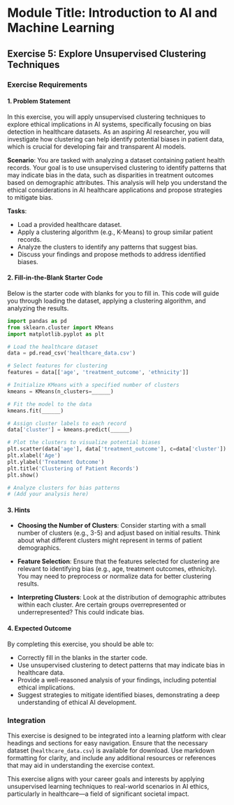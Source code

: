 # Module Title: Introduction to AI and Machine Learning

## Exercise 5: Explore Unsupervised Clustering Techniques

### Exercise Requirements

#### 1. Problem Statement

In this exercise, you will apply unsupervised clustering techniques to explore ethical implications in AI systems, specifically focusing on bias detection in healthcare datasets. As an aspiring AI researcher, you will investigate how clustering can help identify potential biases in patient data, which is crucial for developing fair and transparent AI models. 

**Scenario**: You are tasked with analyzing a dataset containing patient health records. Your goal is to use unsupervised clustering to identify patterns that may indicate bias in the data, such as disparities in treatment outcomes based on demographic attributes. This analysis will help you understand the ethical considerations in AI healthcare applications and propose strategies to mitigate bias.

**Tasks**:
- Load a provided healthcare dataset.
- Apply a clustering algorithm (e.g., K-Means) to group similar patient records.
- Analyze the clusters to identify any patterns that suggest bias.
- Discuss your findings and propose methods to address identified biases.

#### 2. Fill-in-the-Blank Starter Code

Below is the starter code with blanks for you to fill in. This code will guide you through loading the dataset, applying a clustering algorithm, and analyzing the results.

```python
import pandas as pd
from sklearn.cluster import KMeans
import matplotlib.pyplot as plt

# Load the healthcare dataset
data = pd.read_csv('healthcare_data.csv')

# Select features for clustering
features = data[['age', 'treatment_outcome', 'ethnicity']]

# Initialize KMeans with a specified number of clusters
kmeans = KMeans(n_clusters=______)

# Fit the model to the data
kmeans.fit(______)

# Assign cluster labels to each record
data['cluster'] = kmeans.predict(______)

# Plot the clusters to visualize potential biases
plt.scatter(data['age'], data['treatment_outcome'], c=data['cluster'])
plt.xlabel('Age')
plt.ylabel('Treatment Outcome')
plt.title('Clustering of Patient Records')
plt.show()

# Analyze clusters for bias patterns
# (Add your analysis here)
```

#### 3. Hints

- **Choosing the Number of Clusters**: Consider starting with a small number of clusters (e.g., 3-5) and adjust based on initial results. Think about what different clusters might represent in terms of patient demographics.
  
- **Feature Selection**: Ensure that the features selected for clustering are relevant to identifying bias (e.g., age, treatment outcomes, ethnicity). You may need to preprocess or normalize data for better clustering results.

- **Interpreting Clusters**: Look at the distribution of demographic attributes within each cluster. Are certain groups overrepresented or underrepresented? This could indicate bias.

#### 4. Expected Outcome

By completing this exercise, you should be able to:
- Correctly fill in the blanks in the starter code.
- Use unsupervised clustering to detect patterns that may indicate bias in healthcare data.
- Provide a well-reasoned analysis of your findings, including potential ethical implications.
- Suggest strategies to mitigate identified biases, demonstrating a deep understanding of ethical AI development.

### Integration

This exercise is designed to be integrated into a learning platform with clear headings and sections for easy navigation. Ensure that the necessary dataset (`healthcare_data.csv`) is available for download. Use markdown formatting for clarity, and include any additional resources or references that may aid in understanding the exercise context.

This exercise aligns with your career goals and interests by applying unsupervised learning techniques to real-world scenarios in AI ethics, particularly in healthcare—a field of significant societal impact.